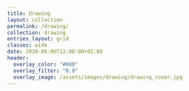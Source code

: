 ```yaml
---
title: Drawing
layout: collection
permalink: /drawing/
collection: drawing
entries_layout: grid
classes: wide
date: 2020-06-06T12:00:00+02:00
header:
  overlay_color: "#000"
  overlay_filter: "0.0"
  overlay_image: /assets/images/drawing/drawing_cover.jpg
---
```

